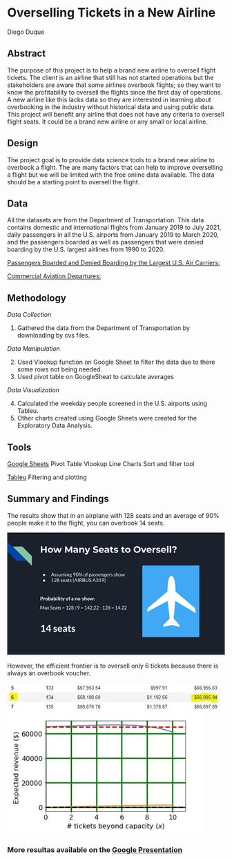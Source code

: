 # Overselling Tickets in a New Airline

Diego Duque

## Abstract

The purpose of this project is to help a brand new airline to oversell flight tickets. The client is an airline that still has not started operations but the stakeholders are aware that some airlines overbook flights; so they want to know the profitability to oversell the flights since the first day of operations. A new airline like this lacks data so they are interested in learning about overbooking in the industry without historical data and using public data. This project will benefit any airline that does not have any criteria to oversell flight seats. It could be a brand new airline or any small or local airline.

## Design
The project goal is to provide data science tools to a brand new airline to overbook a flight. The are many factors that can help to improve overselling a flight but we will be limited with the free online data available. The data should be a starting point to oversell the flight.

## Data
All the datasets are from the Department of Transportation. This data contains domestic and international flights from January 2019 to July 2021, daily passengers in all the U.S. airports from January 2019 to March 2020, and the passengers boarded as well as passengers that were denied boarding by the U.S. largest airlines from 1990 to 2020.

[Passengers Boarded and Denied Boarding by the Largest U.S. Air Carriers:](https://www.bts.gov/content/passengers-boarded-and-denied-boarding-largest-us-air-carriersathousands-passengers)

[Commercial Aviation Departures:](https://data.bts.gov/Aviation/Commercial-Aviation-Departures/bpqk-hyst)

## Methodology

*Data Collection*

1. Gathered the data from the Department of Transportation by downloading by cvs files.

*Data Manipulation*

2. Used Vlookup function on Google Sheet to filter the data due to there some rows not being needed.
3. Used pivot table on GoogleSheat to calculate averages

*Data Visualization*

4. Calculated the weekday people screened in the U.S. airports using Tableu.
5. Other charts created using Google Sheets were created for the Exploratory Data Analysis.


## Tools
[Google Sheets](https://docs.google.com/spreadsheets/d/1x9_CqGwHeDd0mhpFVB7V0mFU6cn2hEgf_rSGuoO1-Q4/edit?usp=sharing)
Pivot Table
Vlookup
Line Charts
Sort and filter tool

[Tableu](https://public.tableau.com/views/CommercialAviationDepartures/ExploratoryDataAnalysis1?:language=en-US&publish=yes&:display_count=n&:origin=viz_share_link)
Filtering and plotting

## Summary and Findings
The results show that in an airplane with 128 seats and an average of 90% people make it to the flight, you can overbook 14 seats. 

<img src=https://github.com/dieguque/Business-Project/blob/bec118b5d7a2fb8a72cccfcacd91323a655d0440/charts/Overselling%20Tickets%20in%20a%20New%20Airline.jpg>

However, the efficient frontier is to oversell only 6 tickets because there is always an overbook voucher.

<img src=https://github.com/dieguque/Business-Project/blob/df372875a062e79ff259d0eb33049dca6c767cd6/charts/15773976956951.jpeg>

<img src=https://github.com/dieguque/Business-Project/blob/df372875a062e79ff259d0eb33049dca6c767cd6/charts/1577396350429.jpeg>


### More resultas available on the [Google Presentation](https://docs.google.com/presentation/d/1GQiyY4E52p0qHrbkRfC8lPzneE6mHTxxgFXKi8EDUgE/edit?usp=sharing)
